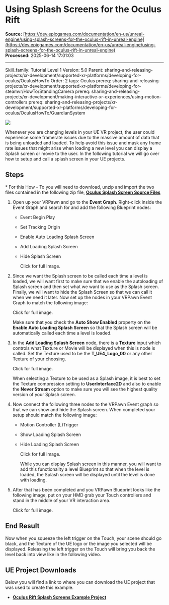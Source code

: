 # Using Splash Screens for the Oculus Rift

**Source:** [https://dev.epicgames.com/documentation/en-us/unreal-engine/using-splash-screens-for-the-oculus-rift-in-unreal-engine](https://dev.epicgames.com/documentation/en-us/unreal-engine/using-splash-screens-for-the-oculus-rift-in-unreal-engine)  
**Processed:** 2025-06-14 17:01:03

---

Skill\_family: Tutorial Level 1 Version: 5.0 Parent: sharing-and-releasing-projects/xr-development/supported-xr-platforms/developing-for-oculus/OculusHowTo Order: 2 tags: Oculus prereq: sharing-and-releasing-projects/xr-development/supported-xr-platforms/developing-for-steamvr/HowTo/StandingCamera prereq: sharing-and-releasing-projects/xr-development/making-interactive-xr-experiences/using-motion-controllers prereq: sharing-and-releasing-projects/xr-development/supported-xr-platforms/developing-for-oculus/OculusHowTo/GuardianSystem

![](https://d1iv7db44yhgxn.cloudfront.net/documentation/images/52051557-4708-4639-8bd4-0da5a93ab8e9/htsplashscreen_hero_image.png)

Whenever you are changing levels in your UE VR project, the user could experience some framerate issues due to the massive amount of data that is being unloaded and loaded. To help avoid this issue and mask any frame rate issues that might arise when loading a new level you can display a Splash screen or movie to the user. In the following tutorial we will go over how to setup and call a splash screen in your UE projects.

## Steps

\* For this How - To you will need to download, unzip and import the two files contained in the following zip file, **[Oculus Splash Screen Source Files](https://d1iv7db44yhgxn.cloudfront.net/documentation/attachments/9d51a798-a51d-4935-b567-ed49a72cdb1f/oclussplashscreensourcecontent.zip)**

1.  Open up your VRPawn and go to the **Event Graph**. Right-click inside the Event Graph and search for and add the following Blueprint nodes:
    
    -   Event Begin Play
    -   Set Tracking Origin
    -   Enable Auto Loading Splash Screen
    -   Add Loading Splash Screen
    -   Hide Splash Screen
        
        Click for full image.
        
2.  Since we want the Splash screen to be called each time a level is loaded, we will want first to make sure that we enable the autoloading of Splash screen and then set what we want to use as the Splash screen. Finally, we will want to hide the Splash Screen so that we can call it when we need it later. Now set up the nodes in your VRPawn Event Graph to match the following image:
    
    Click for full image.
    
    Make sure that you check the **Auto Show Enabled** property on the **Enable Auto Loading Splash Screen** so that the Splash screen will be automatically called each time a level is loaded.
    
3.  In the **Add Loading Splash Screen** node, there is a **Texture** input which controls what Texture or Movie will be displayed when this is node is called. Set the Texture used to be the **T\_UE4\_Logo\_00** or any other Texture of your choosing.
    
    Click for full image.
    
    When selecting a Texture to be used as a Splash image, it is best to set the Texture compression setting to **UserInterface2D** and also to enable the **Never Stream** option to make sure you will see the highest quality version of your Splash screen.
    
4.  Now connect the following three nodes to the VRPawn Event graph so that we can show and hide the Splash screen. When completed your setup should match the following image:
    
    -   Motion Controller (L)Trigger
    -   Show Loading Splash Screen
    -   Hide Loading Splash Screen
        
        Click for full image.
        
        While you can display Splash screen in this manner, you will want to add this functionality a level Blueprint so that when the level is loaded, the Splash screen will be displayed until the level is done with loading.
        
5.  After that has been completed and you VRPawn Blueprint looks like the following image, put on your HMD grab your Touch controllers and stand in the middle of your VR interaction area.
    
    Click for full image.
    

## End Result

Now when you squeeze the left trigger on the Touch, your scene should go black, and the Texture of the UE logo or the image you selected will be displayed. Releasing the left trigger on the Touch will bring you back the level back into view like in the following video.

## UE Project Downloads

Below you will find a link to where you can download the UE project that was used to create this example.

-   [**Oculus Rift Splash Screens Example Project**](https://epicgames.box.com/s/1rirqbohl7inchgnssznuam7ylalrzk4)